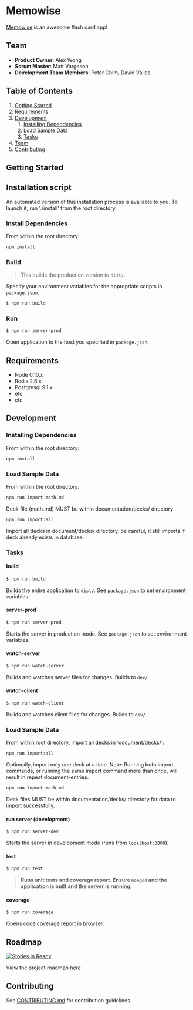# Memowise 

[Memowise](http://memowise.xyz/) is an awesome flash card app!

## Team

- __Product Owner__: Alex Wong
- __Scrum Master__: Matt Vargeson
- __Development Team Members__: Peter Chim, David Valles

## Table of Contents

1. [Getting Started](#Usage)
1. [Requirements](#requirements)
1. [Development](#development)
    1. [Installing Dependencies](#installing-dependencies)
    1. [Load Sample Data](#load-sample-data)
    1. [Tasks](#tasks)
1. [Team](#team)
1. [Contributing](#contributing)

## Getting Started 

## Installation script
An automated version of this installation process is available to you. To launch it, run './install' from the root directory.

### Install Dependencies

From within the root directory:

```sh
npm install
```

### Build
> This builds the production version to `dist/`.

Specify your environment variables for the appropriate scripts in `package.json`.

```sh
$ npm run build
```

### Run

```sh
$ npm run server-prod
```

Open application to the host you specified in `package.json`.


## Requirements

- Node 0.10.x
- Redis 2.6.x
- Postgresql 9.1.x
- etc
- etc

## Development

### Installing Dependencies

From within the root directory:

```sh
npm install
```

### Load Sample Data

From within the root directory:

```sh
npm run import math.md
```

Deck file (math.md) MUST be within documentation/decks/ directory

```sh
npm run import:all
```

Import all decks in document/decks/ directory, be careful, it still imports if deck already exists in database.

### Tasks 

#### build

```sh
$ npm run build
```
Builds the entire application to `dist/`. See `package.json` to set environment variables.

#### server-prod

```sh
$ npm run server-prod
```
Starts the server in production mode. See `package.json` to set environment variables. 

#### watch-server

```sh
$ npm run watch-server 
```
Builds and watches server files for changes. Builds to `dev/`.

#### watch-client

```sh
$ npm run watch-client
```
Builds and watches client files for changes. Builds to `dev/`.

### Load Sample Data

From within root directory, import all decks in 'document/decks/':

```sh
npm run import:all
```

Optionally, import only one deck at a time. Note: Running both import commands, or running the same import command more than once, will result in repeat document-entries.

```sh
npm run import math.md
```

Deck files MUST be within documentation/decks/ directory for data to import successfully.

#### run server (development)

```sh
$ npm run server-dev
```
Starts the server in development mode (runs from `localhost:3000`).

#### test

```sh
$ npm run test
```
> **Runs unit tests and coverage report. Ensure `mongod` and the application is built and the server is running.**

#### coverage

```sh
$ npm run coverage
```
Opens code coverage report in browser.

## Roadmap

[![Stories in Ready](https://badge.waffle.io/wonky-mongoose/wonky-mongoose.svg?label=ready&title=Ready)](http://waffle.io/wonky-mongoose/wonky-mongoose)

View the project roadmap [here](https://waffle.io/wonky-mongoose/wonky-mongoose)

## Contributing

See [CONTRIBUTING.md](CONTRIBUTING.md) for contribution guidelines.
